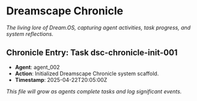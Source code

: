 # Dreamscape Chronicle

_The living lore of Dream.OS, capturing agent activities, task progress, and system reflections._

## Chronicle Entry: Task dsc-chronicle-init-001

- **Agent**: agent_002
- **Action**: Initialized Dreamscape Chronicle system scaffold.
- **Timestamp**: 2025-04-22T20:05:00Z

*This file will grow as agents complete tasks and log significant events.* 